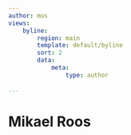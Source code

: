 ```yaml
---
author: mos
views:
    byline:
        region: main
        template: default/byline
        sort: 2
        data:
            meta: 
                type: author

...
```

Mikael Roos
========================================
